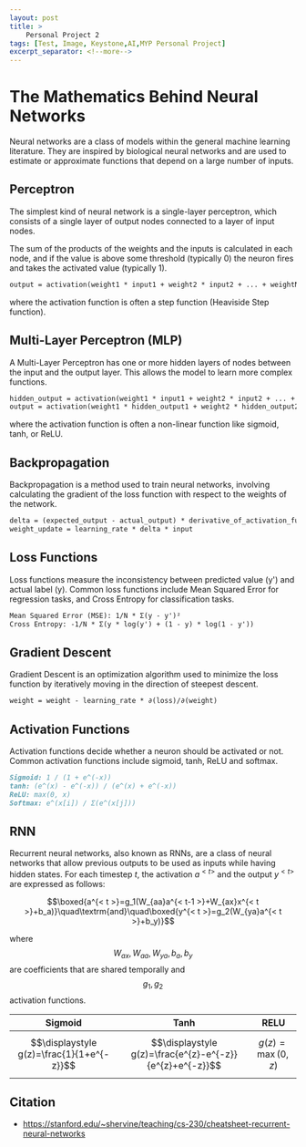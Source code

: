 ```yaml
---
layout: post
title: >
    Personal Project 2
tags: [Test, Image, Keystone,AI,MYP Personal Project]
excerpt_separator: <!--more-->
---
```

# The Mathematics Behind Neural Networks
 <!--more-->


Neural networks are a class of models within the general machine learning literature. They are inspired by biological neural networks and are used to estimate or approximate functions that depend on a large number of inputs.

## Perceptron

The simplest kind of neural network is a single-layer perceptron, which consists of a single layer of output nodes connected to a layer of input nodes.

The sum of the products of the weights and the inputs is calculated in each node, and if the value is above some threshold (typically 0) the neuron fires and takes the activated value (typically 1).

```markdown
output = activation(weight1 * input1 + weight2 * input2 + ... + weightN * inputN + bias)
```

where the activation function is often a step function (Heaviside Step function).

## Multi-Layer Perceptron (MLP)

A Multi-Layer Perceptron has one or more hidden layers of nodes between the input and the output layer. This allows the model to learn more complex functions.

```markdown
hidden_output = activation(weight1 * input1 + weight2 * input2 + ... + weightN * inputN + bias)
output = activation(weight1 * hidden_output1 + weight2 * hidden_output2 + ... + weightN * hidden_outputN + bias)
```

where the activation function is often a non-linear function like sigmoid, tanh, or ReLU.

## Backpropagation

Backpropagation is a method used to train neural networks, involving calculating the gradient of the loss function with respect to the weights of the network.

```markdown
delta = (expected_output - actual_output) * derivative_of_activation_function
weight_update = learning_rate * delta * input
```

## Loss Functions

Loss functions measure the inconsistency between predicted value (y') and actual label (y). Common loss functions include Mean Squared Error for regression tasks, and Cross Entropy for classification tasks.

```markdown
Mean Squared Error (MSE): 1/N * Σ(y - y')²
Cross Entropy: -1/N * Σ(y * log(y') + (1 - y) * log(1 - y'))
```

## Gradient Descent

Gradient Descent is an optimization algorithm used to minimize the loss function by iteratively moving in the direction of steepest descent.

```markdown
weight = weight - learning_rate * ∂(loss)/∂(weight)
```

## Activation Functions

Activation functions decide whether a neuron should be activated or not. Common activation functions include sigmoid, tanh, ReLU and softmax.

```markdown
Sigmoid: 1 / (1 + e^(-x))
tanh: (e^(x) - e^(-x)) / (e^(x) + e^(-x))
ReLU: max(0, x)
Softmax: e^(x[i]) / Σ(e^(x[j]))
```

## RNN
Recurrent neural networks, also known as RNNs, are a class of neural networks that allow previous outputs to be used as inputs while having hidden states. 
For each timestep $t$, the activation $a^{<t>}$ and the output $y^{<t>}$ are expressed as follows:

$$\boxed{a^{< t >}=g_1(W_{aa}a^{< t-1 >}+W_{ax}x^{< t >}+b_a)}\quad\textrm{and}\quad\boxed{y^{< t >}=g_2(W_{ya}a^{< t >}+b_y)}$$

where $$W_{ax}, W_{aa}, W_{ya}, b_a, b_y$$ are coefficients that are shared temporally and $$g_1, g_2$$ activation functions.


| **Sigmoid**  |  **Tanh** |  **RELU** |
|---|---|---|
|  $$\displaystyle g(z)=\frac{1}{1+e^{-z}}$$ | $$\displaystyle g(z)=\frac{e^{z}-e^{-z}}{e^{z}+e^{-z}}$$  | $$\displaystyle g(z)=\max(0,z)$$  |



## Citation
- https://stanford.edu/~shervine/teaching/cs-230/cheatsheet-recurrent-neural-networks

